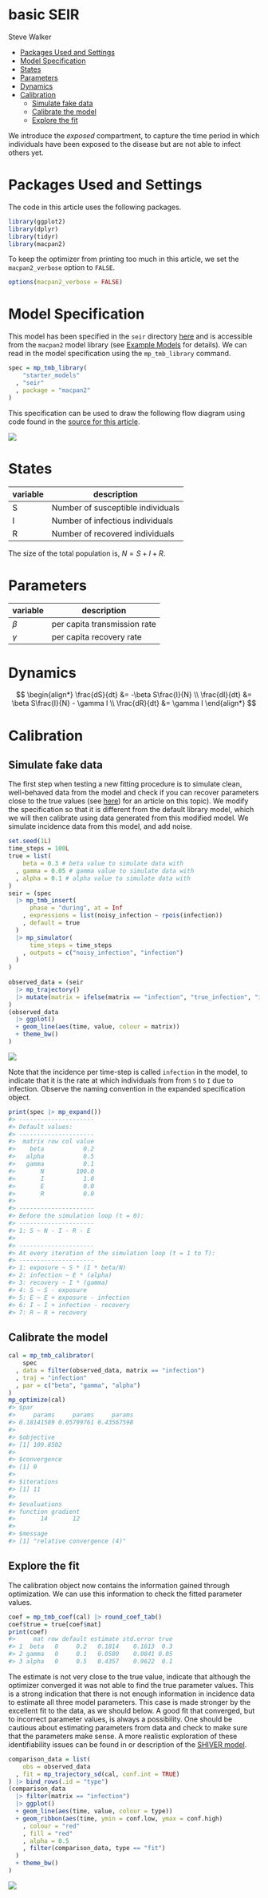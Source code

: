 basic SEIR
================
Steve Walker

-   <a href="#packages-used-and-settings"
    id="toc-packages-used-and-settings">Packages Used and Settings</a>
-   <a href="#model-specification" id="toc-model-specification">Model
    Specification</a>
-   <a href="#states" id="toc-states">States</a>
-   <a href="#parameters" id="toc-parameters">Parameters</a>
-   <a href="#dynamics" id="toc-dynamics">Dynamics</a>
-   <a href="#calibration" id="toc-calibration">Calibration</a>
    -   <a href="#simulate-fake-data" id="toc-simulate-fake-data">Simulate fake
        data</a>
    -   <a href="#calibrate-the-model" id="toc-calibrate-the-model">Calibrate
        the model</a>
    -   <a href="#explore-the-fit" id="toc-explore-the-fit">Explore the fit</a>

We introduce the *exposed* compartment, to capture the time period in
which individuals have been exposed to the disease but are not able to
infect others yet.

# Packages Used and Settings

The code in this article uses the following packages.

``` r
library(ggplot2)
library(dplyr)
library(tidyr)
library(macpan2)
```

To keep the optimizer from printing too much in this article, we set the
`macpan2_verbose` option to `FALSE`.

``` r
options(macpan2_verbose = FALSE)
```

# Model Specification

This model has been specified in the `seir` directory
[here](https://github.com/canmod/macpan2/blob/main/inst/starter_models/seir/tmb.R)
and is accessible from the `macpan2` model library (see [Example
Models](https://canmod.github.io/macpan2/articles/example_models.html)
for details). We can read in the model specification using the
`mp_tmb_library` command.

``` r
spec = mp_tmb_library(
    "starter_models"
  , "seir"
  , package = "macpan2"
)
```

This specification can be used to draw the following flow diagram using
code found in the [source for this
article](https://github.com/canmod/macpan2/blob/main/inst/starter_models/seir/README.Rmd).

![](./figures/diagram-1.png)<!-- -->

# States

| variable | description                       |
|----------|-----------------------------------|
| S        | Number of susceptible individuals |
| I        | Number of infectious individuals  |
| R        | Number of recovered individuals   |

The size of the total population is, $N = S + I + R$.

# Parameters

| variable | description                  |
|----------|------------------------------|
| $\beta$  | per capita transmission rate |
| $\gamma$ | per capita recovery rate     |

# Dynamics

$$
\begin{align*}
\frac{dS}{dt} &= -\beta S\frac{I}{N} \\
\frac{dI}{dt} &= \beta S\frac{I}{N} - \gamma I \\
\frac{dR}{dt} &= \gamma I
\end{align*}
$$

# Calibration

## Simulate fake data

The first step when testing a new fitting procedure is to simulate
clean, well-behaved data from the model and check if you can recover
parameters close to the true values (see
[here](https://canmod.github.io/macpan2/articles/calibration.html)) for
an article on this topic). We modify the specification so that it is
different from the default library model, which we will then calibrate
using data generated from this modified model. We simulate incidence
data from this model, and add noise.

``` r
set.seed(1L)
time_steps = 100L
true = list(
    beta = 0.3 # beta value to simulate data with
  , gamma = 0.05 # gamma value to simulate data with
  , alpha = 0.1 # alpha value to simulate data with
)
seir = (spec
  |> mp_tmb_insert(
      phase = "during", at = Inf
    , expressions = list(noisy_infection ~ rpois(infection))
    , default = true
  )
  |> mp_simulator(
      time_steps = time_steps
    , outputs = c("noisy_infection", "infection")
  )
)
  
observed_data = (seir
  |> mp_trajectory() 
  |> mutate(matrix = ifelse(matrix == "infection", "true_infection", "infection"))
)
(observed_data
  |> ggplot()
  + geom_line(aes(time, value, colour = matrix))
  + theme_bw()
)
```

![](./figures/simulation-1.png)<!-- -->

Note that the incidence per time-step is called `infection` in the
model, to indicate that it is the rate at which individuals from from
`S` to `I` due to infection. Observe the naming convention in the
expanded specification object.

``` r
print(spec |> mp_expand())
#> ---------------------
#> Default values:
#> ---------------------
#>  matrix row col value
#>    beta           0.2
#>   alpha           0.5
#>   gamma           0.1
#>       N         100.0
#>       I           1.0
#>       E           0.0
#>       R           0.0
#> 
#> ---------------------
#> Before the simulation loop (t = 0):
#> ---------------------
#> 1: S ~ N - I - R - E
#> 
#> ---------------------
#> At every iteration of the simulation loop (t = 1 to T):
#> ---------------------
#> 1: exposure ~ S * (I * beta/N)
#> 2: infection ~ E * (alpha)
#> 3: recovery ~ I * (gamma)
#> 4: S ~ S - exposure
#> 5: E ~ E + exposure - infection
#> 6: I ~ I + infection - recovery
#> 7: R ~ R + recovery
```

## Calibrate the model

``` r
cal = mp_tmb_calibrator(
    spec
  , data = filter(observed_data, matrix == "infection")
  , traj = "infection"
  , par = c("beta", "gamma", "alpha")
)
mp_optimize(cal)
#> $par
#>     params     params     params 
#> 0.18141589 0.05799761 0.43567598 
#> 
#> $objective
#> [1] 109.8502
#> 
#> $convergence
#> [1] 0
#> 
#> $iterations
#> [1] 11
#> 
#> $evaluations
#> function gradient 
#>       14       12 
#> 
#> $message
#> [1] "relative convergence (4)"
```

## Explore the fit

The calibration object now contains the information gained through
optimization. We can use this information to check the fitted parameter
values.

``` r
coef = mp_tmb_coef(cal) |> round_coef_tab()
coef$true = true[coef$mat]
print(coef)
#>     mat row default estimate std.error true
#> 1  beta   0     0.2   0.1814    0.1613  0.3
#> 2 gamma   0     0.1   0.0580    0.0841 0.05
#> 3 alpha   0     0.5   0.4357    0.9622  0.1
```

The estimate is not very close to the true value, indicate that although
the optimizer converged it was not able to find the true parameter
values. This is a strong indication that there is not enough information
in incidence data to estimate all three model parameters. This case is
made stronger by the excellent fit to the data, as we should below. A
good fit that converged, but to incorrect parameter values, is always a
possibility. One should be cautious about estimating parameters from
data and check to make sure that the parameters make sense. A more
realistic exploration of these identifiability issues can be found in or
description of the [SHIVER
model](https://github.com/canmod/macpan2/tree/main/inst/starter_models/shiver).

``` r
comparison_data = list(
    obs = observed_data
  , fit = mp_trajectory_sd(cal, conf.int = TRUE)
) |> bind_rows(.id = "type")
(comparison_data
  |> filter(matrix == "infection")
  |> ggplot()
  + geom_line(aes(time, value, colour = type))
  + geom_ribbon(aes(time, ymin = conf.low, ymax = conf.high)
    , colour = "red"
    , fill = "red"
    , alpha = 0.5
    , filter(comparison_data, type == "fit")
  )
  + theme_bw()
)
```

![](./figures/traj_fit-1.png)<!-- -->
